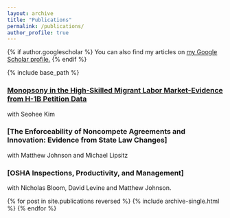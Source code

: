 ```yaml
---
layout: archive
title: "Publications"
permalink: /publications/
author_profile: true
---
```


{% if author.googlescholar %}
  You can also find my articles on <u><a href="{{author.googlescholar}}">my Google Scholar profile</a>.</u>
{% endif %}

{% include base_path %}


### [Monopsony in the High-Skilled Migrant Labor Market-Evidence from H-1B Petition Data](https://papers.ssrn.com/sol3/papers.cfm?abstract_id=4010152)
with Seohee Kim 

### [The Enforceability of Noncompete Agreements and Innovation: Evidence from State Law Changes]
with Matthew Johnson and Michael Lipsitz

### [OSHA Inspections, Productivity, and Management]
with Nicholas Bloom, David Levine and Matthew Johnson. 

{% for post in site.publications reversed %}
  {% include archive-single.html %}
{% endfor %}
